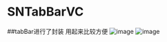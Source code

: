 # SNTabBarVC
##tabBar进行了封装 用起来比较方便
![image](https://github.com/WSeniOS/SNTabBarVC/blob/master/SNTabBarVC/images/image1.png) 
![image](https://github.com/WSeniOS/SNTabBarVC/blob/master/SNTabBarVC/images/image2.png)
